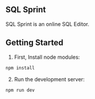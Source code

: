 ## SQL Sprint

SQL Sprint is an online SQL Editor. 

## Getting Started

1. First, Install node modules:

```bash
npm install
```

2. Run the development server:

```bash
npm run dev
```




